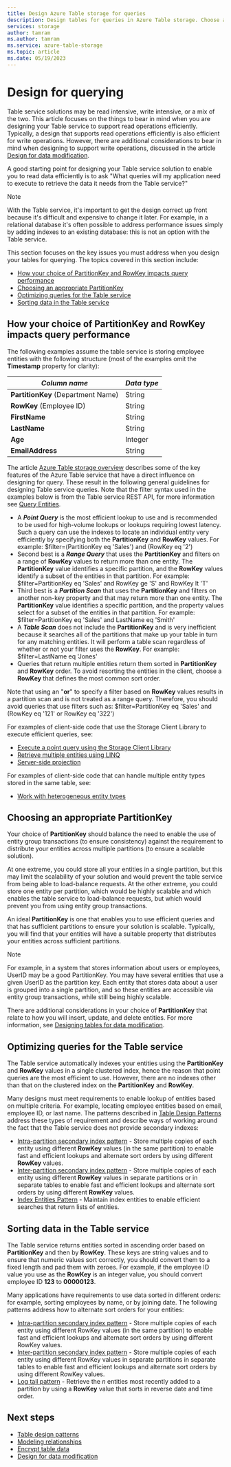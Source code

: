 ```yaml
---
title: Design Azure Table storage for queries
description: Design tables for queries in Azure Table storage. Choose an appropriate partition key, optimize queries, and sort data for the Table service.
services: storage
author: tamram
ms.author: tamram
ms.service: azure-table-storage
ms.topic: article
ms.date: 05/19/2023
---
```

# Design for querying
Table service solutions may be read intensive, write intensive, or a mix of the two. This article focuses on the things to bear in mind when you are designing your Table service to support read operations efficiently. Typically, a design that supports read operations efficiently is also efficient for write operations. However, there are additional considerations to bear in mind when designing to support write operations, discussed in the article [Design for data modification](table-storage-design-for-modification.md).

A good starting point for designing your Table service solution to enable you to read data efficiently is to ask "What queries will my application need to execute to retrieve the data it needs from the Table service?"  

> [!NOTE]
> With the Table service, it's important to get the design correct up front because it's difficult and expensive to change it later. For example, in a relational database it's often possible to address performance issues simply by adding indexes to an existing database: this is not an option with the Table service.  
> 
> 

This section focuses on the key issues you must address when you design your tables for querying. The topics covered in this section include:

* [How your choice of PartitionKey and RowKey impacts query performance](#how-your-choice-of-partitionkey-and-rowkey-impacts-query-performance)
* [Choosing an appropriate PartitionKey](#choosing-an-appropriate-partitionkey)
* [Optimizing queries for the Table service](#optimizing-queries-for-the-table-service)
* [Sorting data in the Table service](#sorting-data-in-the-table-service)

## How your choice of PartitionKey and RowKey impacts query performance
The following examples assume the table service is storing employee entities with the following structure (most of the examples omit the **Timestamp** property for clarity):  

| *Column name* | *Data type* |
| --- | --- |
| **PartitionKey** (Department Name) |String |
| **RowKey** (Employee ID) |String |
| **FirstName** |String |
| **LastName** |String |
| **Age** |Integer |
| **EmailAddress** |String |

The article [Azure Table storage overview](table-storage-overview.md) describes some of the key features of the Azure Table service that have a direct influence on designing for query. These result in the following general guidelines for designing Table service queries. Note that the filter syntax used in the examples below is from the Table service REST API, for more information see [Query Entities](/rest/api/storageservices/Query-Entities).  

* A ***Point Query*** is the most efficient lookup to use and is recommended to be used for high-volume lookups or lookups requiring lowest latency. Such a query can use the indexes to locate an individual entity very efficiently by specifying both the **PartitionKey** and **RowKey** values. For example:
  $filter=(PartitionKey eq 'Sales') and (RowKey eq '2')  
* Second best is a ***Range Query*** that uses the **PartitionKey** and filters on a range of **RowKey** values to return more than one entity. The **PartitionKey** value identifies a specific partition, and the **RowKey** values identify a subset of the entities in that partition. For example:
  $filter=PartitionKey eq 'Sales' and RowKey ge 'S' and RowKey lt 'T'  
* Third best is a ***Partition Scan*** that uses the **PartitionKey** and filters on another non-key property and that may return more than one entity. The **PartitionKey** value identifies a specific partition, and the property values select for a subset of the entities in that partition. For example:
  $filter=PartitionKey eq 'Sales' and LastName eq 'Smith'  
* A ***Table Scan*** does not include the **PartitionKey** and is very inefficient because it searches all of the partitions that make up your table in turn for any matching entities. It will perform a table scan regardless of whether or not your filter uses the **RowKey**. For example:
  $filter=LastName eq 'Jones'  
* Queries that return multiple entities return them sorted in **PartitionKey** and **RowKey** order. To avoid resorting the entities in the client, choose a **RowKey** that defines the most common sort order.  

Note that using an "**or**" to specify a filter based on **RowKey** values results in a partition scan and is not treated as a range query. Therefore, you should avoid queries that use filters such as:
$filter=PartitionKey eq 'Sales' and (RowKey eq '121' or RowKey eq '322')  

For examples of client-side code that use the Storage Client Library to execute efficient queries, see:  

* [Execute a point query using the Storage Client Library](table-storage-design-patterns.md#executing-a-point-query-using-the-storage-client-library)
* [Retrieve multiple entities using LINQ](table-storage-design-patterns.md#retrieving-multiple-entities-using-linq)
* [Server-side projection](table-storage-design-patterns.md#server-side-projection)  

For examples of client-side code that can handle multiple entity types stored in the same table, see:  

* [Work with heterogeneous entity types](table-storage-design-patterns.md#working-with-heterogeneous-entity-types)  

## Choosing an appropriate PartitionKey
Your choice of **PartitionKey** should balance the need to enable the use of entity group transactions (to ensure consistency) against the requirement to distribute your entities across multiple partitions (to ensure a scalable solution).  

At one extreme, you could store all your entities in a single partition, but this may limit the scalability of your solution and would prevent the table service from being able to load-balance requests. At the other extreme, you could store one entity per partition, which would be highly scalable and which enables the table service to load-balance requests, but which would prevent you from using entity group transactions.  

An ideal **PartitionKey** is one that enables you to use efficient queries and that has sufficient partitions to ensure your solution is scalable. Typically, you will find that your entities will have a suitable property that distributes your entities across sufficient partitions.

> [!NOTE]
> For example, in a system that stores information about users or employees, UserID may be a good PartitionKey. You may have several entities that use a given UserID as the partition key. Each entity that stores data about a user is grouped into a single partition, and so these entities are accessible via entity group transactions, while still being highly scalable.
> 
> 

There are additional considerations in your choice of **PartitionKey** that relate to how you will insert, update, and delete entities. For more information, see [Designing tables for data modification](table-storage-design-for-modification.md).  

## Optimizing queries for the Table service
The Table service automatically indexes your entities using the **PartitionKey** and **RowKey** values in a single clustered index, hence the reason that point queries are the most efficient to use. However, there are no indexes other than that on the clustered index on the **PartitionKey** and **RowKey**.

Many designs must meet requirements to enable lookup of entities based on multiple criteria. For example, locating employee entities based on email, employee ID, or last name. The patterns described in [Table Design Patterns](table-storage-design-patterns.md) address these types of requirement and describe ways of working around the fact that the Table service does not provide secondary indexes:  

* [Intra-partition secondary index pattern](table-storage-design-patterns.md#intra-partition-secondary-index-pattern) - Store multiple copies of each entity using different **RowKey** values (in the same partition) to enable fast and efficient lookups and alternate sort orders by using different **RowKey** values.  
* [Inter-partition secondary index pattern](table-storage-design-patterns.md#inter-partition-secondary-index-pattern) - Store multiple copies of each entity using different **RowKey** values in separate partitions or in separate tables to enable fast and efficient lookups and alternate sort orders by using different **RowKey** values.  
* [Index Entities Pattern](table-storage-design-patterns.md#index-entities-pattern) - Maintain index entities to enable efficient searches that return lists of entities.  

## Sorting data in the Table service
The Table service returns entities sorted in ascending order based on **PartitionKey** and then by **RowKey**. These keys are string values and to ensure that numeric values sort correctly, you should convert them to a fixed length and pad them with zeroes. For example, if the employee ID value you use as the **RowKey** is an integer value, you should convert employee ID **123** to **00000123**.  

Many applications have requirements to use data sorted in different orders: for example, sorting employees by name, or by joining date. The following patterns address how to alternate sort orders for your entities:  

* [Intra-partition secondary index pattern](table-storage-design-patterns.md#intra-partition-secondary-index-pattern) - Store multiple copies of each entity using different RowKey values (in the same partition) to enable fast and efficient lookups and alternate sort orders by using different RowKey values.  
* [Inter-partition secondary index pattern](table-storage-design-patterns.md#inter-partition-secondary-index-pattern) - Store multiple copies of each entity using different RowKey values in separate partitions in separate tables to enable fast and efficient lookups and alternate sort orders by using different RowKey values.
* [Log tail pattern](table-storage-design-patterns.md#log-tail-pattern) - Retrieve the *n* entities most recently added to a partition by using a **RowKey** value that sorts in reverse date and time order.  

## Next steps

- [Table design patterns](table-storage-design-patterns.md)
- [Modeling relationships](table-storage-design-modeling.md)
- [Encrypt table data](table-storage-design-encrypt-data.md)
- [Design for data modification](table-storage-design-for-modification.md)
